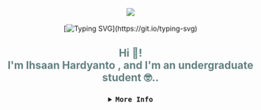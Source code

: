 <div align="center">

<img src="https://cdn.discordapp.com/attachments/1059270404616757258/1165261399832936528/corpse-corpse-husband.gif?ex=6546353f&is=6533c03f&hm=7b9090df1e9cc3c0f3c5bc99baabac9fc518abd93a42ac3d6191f3683227842e&width=2249&height=750"/>

[![Typing SVG](https://readme-typing-svg.herokuapp.com?font=Poppins&weight=700&pause=1000&color=638182&center=true&vCenter=true&random=false&width=435&height=45&lines=Welcome+%F0%9F%98%8A!!)](https://git.io/typing-svg)

<div>
<h2 align="center" style="color: #638182FF";>Hi 👋! <br>I'm Ihsaan Hardyanto , and I'm an undergraduate student 🤓..</h2>

###

<details>
<summary><samp><b>More Info</b></samp></summary>
<br>

<div align="center">
  <img src="https://streak-stats.demolab.com?user=ihsaanhardyanto&locale=en&mode=daily&theme=tokyonight&hide_border=false&border_radius=5" height="150" alt="streak graph"  />
</div>

##

<img align="right" height="150" src="https://cdn.discordapp.com/attachments/1059270404616757258/1165318293620523188/download.gif?ex=65466a3b&is=6533f53b&hm=e0868d4c027d08eb735fcf8a7694a8705008f5e444e2a11be5075ee5796463c2&"  />

###

<h3 align="left">I code with</h3>

###

<div align="left">
  <img src="https://cdn.jsdelivr.net/gh/devicons/devicon/icons/javascript/javascript-original.svg" height="30" alt="javascript logo"  />
  <img width="12" />
  <img src="https://cdn.jsdelivr.net/gh/devicons/devicon/icons/typescript/typescript-original.svg" height="30" alt="typescript logo"  />
  <img width="12" />
  <img src="https://cdn.simpleicons.org/tailwindcss/06B6D4" height="30" alt="tailwindcss logo"  />
  <img width="12" />
  <img src="https://cdn.simpleicons.org/nextdotjs/000000" height="30" alt="nextjs logo" />
  <img width="12" />
  <img src="https://cdn.jsdelivr.net/gh/devicons/devicon/icons/react/react-original.svg" height="30" alt="react logo"  />
  <img width="12" />
  <img src="https://cdn.jsdelivr.net/gh/devicons/devicon/icons/html5/html5-original.svg" height="30" alt="html5 logo"  />
  <img width="12" />
  <img src="https://cdn.jsdelivr.net/gh/devicons/devicon/icons/css3/css3-original.svg" height="30" alt="css3 logo"  />
  <img width="12" />
  <img src="https://cdn.jsdelivr.net/gh/devicons/devicon/icons/figma/figma-original.svg" height="30" alt="figma logo"  />
  <img width="12" />
  <img src="https://cdn.jsdelivr.net/gh/devicons/devicon/icons/c/c-original.svg" height="30" alt="c logo"  />
</div>

###

<h3 align="left">Connect with me</h3>

###

<div align="left">
  <a href="mailto:ihsaan.hardyanto@gmail.com" target="_blank">
    <img src="https://img.shields.io/static/v1?message=Gmail&logo=gmail&label=&color=D14836&logoColor=white&labelColor=&style=for-the-badge" height="35" alt="gmail logo"  />
  </a>
  <a href="https://www.linkedin.com/in/ihsaan-h-88bb72253/" target="_blank">
    <img src="https://img.shields.io/static/v1?message=LinkedIn&logo=linkedin&label=&color=0077B5&logoColor=white&labelColor=&style=for-the-badge" height="35" alt="linkedin logo"  />
  </a>
  <a href="https://www.instagram.com/54.hnn" target="_blank">
    <img src="https://img.shields.io/static/v1?message=Instagram&logo=instagram&label=&color=E4405F&logoColor=white&labelColor=&style=for-the-badge" height="35" alt="instagram logo"  />
  </a>
  <a href="https://discord.com/users/827129798040092693" target="_blank">
    <img src="https://img.shields.io/static/v1?message=Discord&logo=discord&label=&color=7289DA&logoColor=white&labelColor=&style=for-the-badge" height="35" alt="discord logo"  />
  </a>
</div>

##

<picture>
  <source media="(prefers-color-scheme: dark)" srcset="https://raw.githubusercontent.com/ihsaanhardyanto/ihsaanhardyanto/output/github-snake-dark.svg" />
  <source media="(prefers-color-scheme: light)" srcset="https://raw.githubusercontent.com/ihsaanhardyanto/ihsaanhardyanto/output/snake.svg" />
  <img alt="Snake animation" src="https://raw.githubusercontent.com/ihsaanhardyanto/ihsaanhardyanto/output/snake.svg" />
</picture>

![Snake animation](https://raw.githubusercontent.com/ihsaanhardyanto/ihsaanhardyanto/output/github-contribution-grid-snake-dark.svg)

![Snake animation](https://raw.githubusercontent.com/ihsaanhardyanto/ihsaanhardyanto/output/snake.svg)